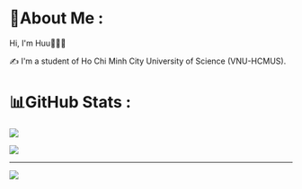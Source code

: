 # 💫About Me :
Hi, I'm Huu👋👨‍💻

✍ I'm a student of Ho Chi Minh City University of Science (VNU-HCMUS).

# 📊GitHub Stats :
![](https://github-readme-stats.vercel.app/api?username=conghuule&theme=react&include_all_commits=true&count_private=true)<br/>

![](https://github-readme-stats.vercel.app/api/top-langs/?username=conghuule&theme=react&include_all_commits=true&count_private=true&layout=compact)

---
[![](https://visitcount.itsvg.in/api?id=conghuule&label=Profile%20views&color=0&pretty=false)](https://visitcount.itsvg.in)


